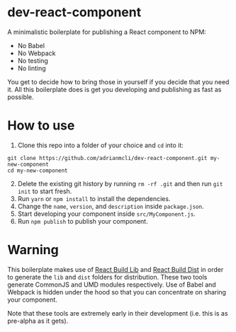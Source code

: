 # dev-react-component
A minimalistic boilerplate for publishing a React component to NPM:

- No Babel
- No Webpack
- No testing
- No linting

You get to decide how to bring those in yourself if you decide that you need it. All this boilerplate does is get you developing and publishing as fast as possible.

# How to use

1. Clone this repo into a folder of your choice and `cd` into it:

  ```
  git clone https://github.com/adrianmcli/dev-react-component.git my-new-component
  cd my-new-component
  ```

2. Delete the existing git history by running `rm -rf .git` and then run `git init` to start fresh.
3. Run `yarn` or `npm install` to install the dependencies.
4. Change the `name`, `version`, and `description` inside `package.json`.
5. Start developing your component inside `src/MyComponent.js`.
6. Run `npm publish` to publish your component.

# Warning

This boilerplate makes use of [React Build Lib](https://github.com/adrianmcli/react-build-lib) and [React Build Dist](https://github.com/adrianmcli/react-build-dist) in order to generate the `lib` and `dist` folders for distribution. These two tools generate CommonJS and UMD modules respectively. Use of Babel and Webpack is hidden under the hood so that you can concentrate on sharing your component.

Note that these tools are extremely early in their development (i.e. this is as pre-alpha as it gets).
